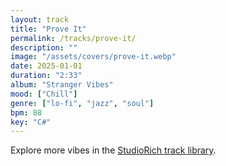 ```yaml
---
layout: track
title: "Prove It"
permalink: /tracks/prove-it/
description: ""
image: "/assets/covers/prove-it.webp"
date: 2025-01-01
duration: "2:33"
album: "Stranger Vibes"
mood: ["Chill"]
genre: ["lo-fi", "jazz", "soul"]
bpm: 88
key: "C#"
---
```


Explore more vibes in the [StudioRich track library](/tracks/).
